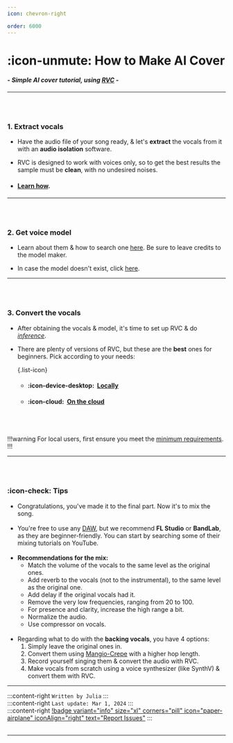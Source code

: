 ```yaml
---
icon: chevron-right

order: 6000
---
```


# :icon-unmute: How to Make AI Cover

#### - *Simple AI cover tutorial, using <u>[RVC](https://aihubdocs.github.io/en/essentials/whats-rvc/)</u>* -

***

###### ‎
### 1. Extract vocals
- Have the audio file of your song ready, & let's **extract** the vocals from it with an **audio isolation** software.

- RVC is designed to work with voices only, so to get the best results the sample must be **clean**, with no undesired noises.

- #### <u>[Learn how](http://aihubdocs.github.io/en/rvc/resources/vocal-isolation/)</u>.
***
###### ‎
### 2. Get voice model
- Learn about them & how to search one <u>[here](https://aihubdocs.github.io/en/essentials/voice-models/)</u>. Be sure to leave credits to the model maker.

- In case the model doesn't exist, click <u>[here](https://aihubdocs.github.io/en/essentials/how-to-make-voice-models/)</u>.
***
###### ‎
### 3. Convert the vocals
- After obtaining the vocals & model, it's time to set up RVC & do <u>[*inference*](https://aihubdocs.github.io/en/extra/glossary/#inference)</u>.

- There are plenty of versions of RVC, but these are the **best** ones for beginners. Pick according to your needs:

    {.list-icon}   
    - #### :icon-device-desktop: ‎ <u>[Locally](https://aihubdocs.github.io/en/rvc/local/mainline/)</u>

    - #### :icon-cloud: ‎ <u>[On the cloud](https://aihubdocs.github.io/en/rvc/cloud/ilaria-rvc/)</u>        
###### ‎
!!!warning
For local users, first ensure you meet the <u>[minimum requirements](https://aihubdocs.github.io/en/essentials/whats-rvc/#what-are-the-requirements-for-rvc-locally/)</u>.
!!!
***
###### ‎
### :icon-check: Tips
- Congratulations, you've made it to the final part. Now it's to mix the song.       
‎   
- You're free to use any <u>[DAW](https://aihubdocs.github.io/en/extra/glossary/#daw)</u>, but we recommend **FL Studio** or **BandLab**, as they are beginner-friendly. You can start by searching some of their mixing tutorials on YouTube.      
‎   
- **Recommendations for the mix:**     
    - Match the volume of the vocals to the same level as the original ones.      
    - Add reverb to the vocals (not to the instrumental), to the same level as the original one.          
    - Add delay if the original vocals had it.        
    - Remove the very low frequencies, ranging from 20 to 100.        
    - For presence and clarity, increase the high range a bit.        
    - Normalize the audio.           
    - Use compressor on vocals.     
‎   
- Regarding what to do with the **backing vocals**, you have 4 options:
    1. Simply leave the original ones in.
    2. Convert them using <u>[Mangio-Crepe](https://aihubdocs.github.io/en/rvc/resources/inference-settings/#mangio-crepe)</u> with a higher hop length.
    3. Record yourself singing them & convert the audio with RVC.
    4. Make vocals from scratch using a voice synthesizer (like SynthV) & convert them with RVC.
***
:::content-right
`Written by Julia`
:::
‎   
:::content-right
``Last update: Mar 1, 2024``
:::
‎     
:::content-right
[!badge variant="info" size="xl" corners="pill" icon="paper-airplane" iconAlign="right" text="Report Issues"](http://aihubdocs.github.io/en/#contributions)
:::     
‎   
  
***